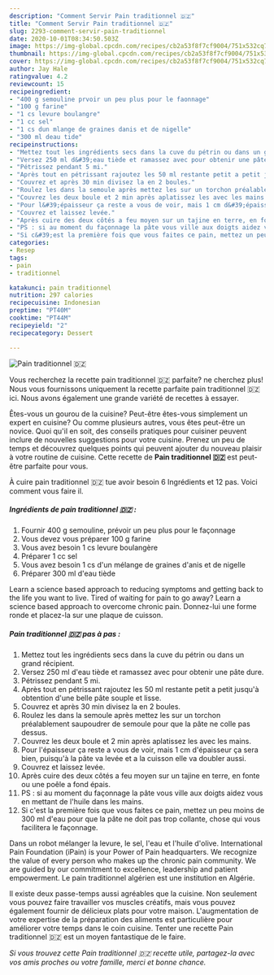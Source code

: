 ```yaml
---
description: "Comment Servir Pain traditionnel 🇩🇿"
title: "Comment Servir Pain traditionnel 🇩🇿"
slug: 2293-comment-servir-pain-traditionnel
date: 2020-10-01T08:34:50.503Z
image: https://img-global.cpcdn.com/recipes/cb2a53f8f7cf9004/751x532cq70/pain-traditionnel-🇩🇿-photo-principale-de-la-recette.jpg
thumbnail: https://img-global.cpcdn.com/recipes/cb2a53f8f7cf9004/751x532cq70/pain-traditionnel-🇩🇿-photo-principale-de-la-recette.jpg
cover: https://img-global.cpcdn.com/recipes/cb2a53f8f7cf9004/751x532cq70/pain-traditionnel-🇩🇿-photo-principale-de-la-recette.jpg
author: Jay Hale
ratingvalue: 4.2
reviewcount: 15
recipeingredient:
- "400 g semouline prvoir un peu plus pour le faonnage"
- "100 g farine"
- "1 cs levure boulangre"
- "1 cc sel"
- "1 cs dun mlange de graines danis et de nigelle"
- "300 ml deau tide"
recipeinstructions:
- "Mettez tout les ingrédients secs dans la cuve du pétrin ou dans un grand récipient."
- "Versez 250 ml d&#39;eau tiède et ramassez avec pour obtenir une pâte dure."
- "Pétrissez pendant 5 mi."
- "Après tout en pétrissant rajoutez les 50 ml restante petit a petit jusqu&#39;à obtention d&#39;une belle pâte souple et lisse."
- "Couvrez et après 30 min divisez la en 2 boules."
- "Roulez les dans la semoule après mettez les sur un torchon préalablement saupoudrer de semoule pour que la pâte ne colle pas dessus."
- "Couvrez les deux boule et 2 min après aplatissez les avec les mains."
- "Pour l&#39;épaisseur ça reste a vous de voir, mais 1 cm d&#39;épaisseur ça sera bien, puisqu&#39;à la pâte va levée et a la cuisson elle va doubler aussi."
- "Couvrez et laissez levée."
- "Après cuire des deux côtés a feu moyen sur un tajine en terre, en fonte ou une poêle a fond épais."
- "PS : si au moment du façonnage la pâte vous ville aux doigts aidez vous en mettant de l&#39;huile dans les mains."
- "Si c&#39;est la première fois que vous faites ce pain, mettez un peu moins de 300 ml d&#39;eau pour que la pâte ne doit pas trop collante, chose qui vous facilitera le façonnage."
categories:
- Resep
tags:
- pain
- traditionnel

katakunci: pain traditionnel 
nutrition: 297 calories
recipecuisine: Indonesian
preptime: "PT40M"
cooktime: "PT44M"
recipeyield: "2"
recipecategory: Dessert

---
```



![Pain traditionnel 🇩🇿](https://img-global.cpcdn.com/recipes/cb2a53f8f7cf9004/751x532cq70/pain-traditionnel-🇩🇿-photo-principale-de-la-recette.jpg)

Vous recherchez la recette pain traditionnel 🇩🇿 parfaite? ne cherchez plus! Nous vous fournissons uniquement la recette parfaite pain traditionnel 🇩🇿 ici. Nous avons également une grande variété de recettes à essayer.

Êtes-vous un gourou de la cuisine? Peut-être êtes-vous simplement un expert en cuisine? Ou comme plusieurs autres, vous êtes peut-être un novice. Quoi qu'il en soit, des conseils pratiques pour cuisiner peuvent inclure de nouvelles suggestions pour votre cuisine. Prenez un peu de temps et découvrez quelques points qui peuvent ajouter du nouveau plaisir à votre routine de cuisine. Cette recette de <strong> Pain traditionnel 🇩🇿 </strong> est peut-être parfaite pour vous.

<!--inarticleads1-->

À cuire pain traditionnel 🇩🇿 tue avoir besoin 6 Ingrédients et 12 pas. Voici comment vous faire il.

##### Ingrédients de pain traditionnel 🇩🇿 :

1. Fournir 400 g semouline, prévoir un peu plus pour le façonnage
1. Vous devez vous préparer 100 g farine
1. Vous avez besoin 1 cs levure boulangère
1. Préparer 1 cc sel
1. Vous avez besoin 1 cs d&#39;un mélange de graines d&#39;anis et de nigelle
1. Préparer 300 ml d&#39;eau tiède


Learn a science based approach to reducing symptoms and getting back to the life you want to live. Tired of waiting for pain to go away? Learn a science based approach to overcome chronic pain. Donnez-lui une forme ronde et placez-la sur une plaque de cuisson. 

<!--inarticleads2-->

##### Pain traditionnel 🇩🇿 pas à pas :

1. Mettez tout les ingrédients secs dans la cuve du pétrin ou dans un grand récipient.
1. Versez 250 ml d&#39;eau tiède et ramassez avec pour obtenir une pâte dure.
1. Pétrissez pendant 5 mi.
1. Après tout en pétrissant rajoutez les 50 ml restante petit a petit jusqu&#39;à obtention d&#39;une belle pâte souple et lisse.
1. Couvrez et après 30 min divisez la en 2 boules.
1. Roulez les dans la semoule après mettez les sur un torchon préalablement saupoudrer de semoule pour que la pâte ne colle pas dessus.
1. Couvrez les deux boule et 2 min après aplatissez les avec les mains.
1. Pour l&#39;épaisseur ça reste a vous de voir, mais 1 cm d&#39;épaisseur ça sera bien, puisqu&#39;à la pâte va levée et a la cuisson elle va doubler aussi.
1. Couvrez et laissez levée.
1. Après cuire des deux côtés a feu moyen sur un tajine en terre, en fonte ou une poêle a fond épais.
1. PS : si au moment du façonnage la pâte vous ville aux doigts aidez vous en mettant de l&#39;huile dans les mains.
1. Si c&#39;est la première fois que vous faites ce pain, mettez un peu moins de 300 ml d&#39;eau pour que la pâte ne doit pas trop collante, chose qui vous facilitera le façonnage.


Dans un robot mélanger la levure, le sel, l&#39;eau et l&#39;huile d&#39;olive. International Pain Foundation (iPain) is your Power of Pain headquarters. We recognize the value of every person who makes up the chronic pain community. We are guided by our commitment to excellence, leadership and patient empowerment. Le pain traditionnel algérien est une institution en Algérie. 

<!--inarticleads1-->

<p>
Il existe deux passe-temps aussi agréables que la cuisine. Non seulement vous pouvez faire travailler vos muscles créatifs, mais vous pouvez également fournir de délicieux plats pour votre maison. L'augmentation de votre expertise de la préparation des aliments est particulière pour améliorer votre temps dans le coin cuisine. Tenter une recette Pain traditionnel 🇩🇿 est un moyen fantastique de le faire.
</p>

<p>
<i>Si vous trouvez cette Pain traditionnel 🇩🇿 recette utile, partagez-la avec vos amis proches ou votre famille, merci et bonne chance.</i>
</p>
